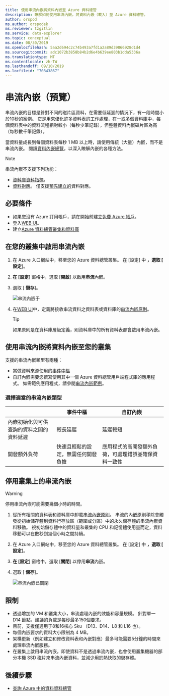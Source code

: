 ```yaml
---
title: 使用串流內嵌將資料內嵌至 Azure 資料總管
description: 瞭解如何使用串流內嵌，將資料內嵌（載入）至 Azure 資料總管。
author: orspod
ms.author: orspodek
ms.reviewer: tzgitlin
ms.service: data-explorer
ms.topic: conceptual
ms.date: 08/30/2019
ms.openlocfilehash: 5aa2d694c2c74b493a7fd1a2a89d39866928d1d4
ms.sourcegitcommit: adc1072b3858b84b2d6e4b639ee803b1dda5336a
ms.translationtype: MT
ms.contentlocale: zh-TW
ms.lasthandoff: 09/10/2019
ms.locfileid: "70843867"
---
```

# <a name="streaming-ingestion-preview"></a>串流內嵌（預覽）

串流內嵌的目標是針對不同的磁片區資料，在需要低延遲的情況下，有一段時間小於10秒的案例。 它是用來優化許多資料表的工作處理，在一或多個資料庫中，每個資料表中的資料流程相對較小（每秒少筆記錄），但整體資料內嵌磁片區為高（每秒數千筆記錄）。

當資料量成長到每個資料表每秒 1 MB 以上時，請使用傳統（大量）內嵌，而不是串流內嵌。 閱讀[資料內嵌總覽](/azure/data-explorer/ingest-data-overview)，以深入瞭解內嵌的各種方法。

> [!NOTE]
> 串流內嵌不支援下列功能：
> * [資料庫資料指標](/azure/kusto/management/databasecursor)。
> * [資料對應](/azure/kusto/management/mappings)。 僅支援[預先建立的](/azure/kusto/management/tables#create-ingestion-mapping)資料對應。 

## <a name="prerequisites"></a>必要條件

* 如果您沒有 Azure 訂用帳戶，請在開始前建立[免費 Azure 帳戶](https://azure.microsoft.com/free/)。
* 登入[WEB UI](https://dataexplorer.azure.com/)。
* 建立[Azure 資料總管叢集和資料庫](create-cluster-database-portal.md)

## <a name="enable-streaming-ingestion-on-your-cluster"></a>在您的叢集中啟用串流內嵌

1. 在 Azure 入口網站中，移至您的 Azure 資料總管叢集。 在 [設定] 中 **，選取 [** **設定**]。 
1. **在 [設定**] 窗格中，選取 [**開啟**] 以啟用**串流**內嵌。
1. 選取 [ **儲存**]。
 
    ![串流內嵌于](media/ingest-data-streaming/streaming-ingestion-on.png)
 
1. 在[WEB UI](https://dataexplorer.azure.com/)中，定義將接收串流資料之資料表或資料庫的[串流內嵌原則](/azure/kusto/concepts/streamingingestionpolicy)。 

    > [!TIP]
    > 如果原則是在資料庫層級定義，則資料庫中的所有資料表都會啟用串流內嵌。

## <a name="use-streaming-ingestion-to-ingest-data-to-your-cluster"></a>使用串流內嵌將資料內嵌至您的叢集

支援的串流內嵌類型有兩種：

* 當做資料來源使用的[事件中樞](/azure/data-explorer/ingest-data-event-hub)
* 自訂內嵌需要您撰寫使用其中一個 Azure 資料總管用戶端程式庫的應用程式。 如需範例應用程式，請參閱[串流內嵌範例](https://github.com/Azure/azure-kusto-samples-dotnet/tree/master/client/StreamingIngestionSample)。

### <a name="choose-the-appropriate-streaming-ingestion-type"></a>選擇適當的串流內嵌類型

|   |事件中樞  |自訂內嵌  |
|---------|---------|---------|
|內嵌初始化與可供查詢的資料之間的資料延遲   |    較長延遲     |   延遲較短      |
|開發額外負荷    |   快速且輕鬆的設定，無需任何開發負擔    |   應用程式的高開發額外負荷，可處理錯誤並確保資料一致性     |

## <a name="disable-streaming-ingestion-on-your-cluster"></a>停用叢集上的串流內嵌

> [!WARNING]
> 停用串流內嵌可能需要幾個小時的時間。

1. 從所有相關的資料表和資料庫中卸載[串流內嵌原則](/azure/kusto/concepts/streamingingestionpolicy)。 串流的內嵌原則移除會觸發從初始儲存體到資料行存放區（範圍或分區）中的永久儲存體的串流內嵌資料移動。 視初始儲存體中的資料量和叢集的 CPU 和記憶體使用量而定，資料移動可以在數秒到幾個小時之間持續。
1. 在 Azure 入口網站中，移至您的 Azure 資料總管叢集。 在 [設定] 中 **，選取 [** **設定**]。 
1. **在 [設定**] 窗格中，選取 [**關閉**] 以停用**串流**內嵌。
1. 選取 [ **儲存**]。

    ![串流內嵌已關閉](media/ingest-data-streaming/streaming-ingestion-off.png)

## <a name="limitations"></a>限制

* 透過增加的 VM 和叢集大小，串流處理內嵌的效能和容量規模。 針對單一 D14 節點，建議的負載是每秒最多150個要求。
* 目前，支援僅適用于8和16核心 Sku （D13、D14、L8 和 L16 也）。
* 每個內嵌要求的資料大小限制為 4 MB。
* 架構更新（例如建立和修改資料表和內嵌對應）最多可能需要5分鐘的時間來處理串流內嵌服務。
* 在叢集上啟用串流內嵌，即使資料不是透過串流內嵌，也會使用叢集機器的部分本機 SSD 磁片來串流內嵌資料，並減少用於熱快取的儲存體。

## <a name="next-steps"></a>後續步驟

* [查詢 Azure 中的資料資料總管](web-query-data.md)

